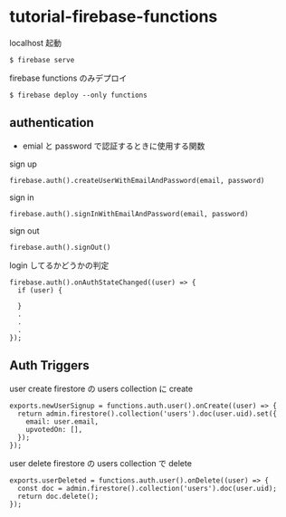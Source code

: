 # tutorial-firebase-functions

localhost 起動

```
$ firebase serve
```

firebase functions のみデプロイ

```
$ firebase deploy --only functions
```

## authentication

- emial と password で認証するときに使用する関数

sign up

```
firebase.auth().createUserWithEmailAndPassword(email, password)
```

sign in

```
firebase.auth().signInWithEmailAndPassword(email, password)
```

sign out

```
firebase.auth().signOut()
```

login してるかどうかの判定

```
firebase.auth().onAuthStateChanged((user) => {
  if (user) {

  }
  .
  .
  .
});
```

## Auth Triggers

user create
firestore の users collection に create

```
exports.newUserSignup = functions.auth.user().onCreate((user) => {
  return admin.firestore().collection('users').doc(user.uid).set({
    email: user.email,
    upvotedOn: [],
  });
});
```

user delete
firestore の users collection で delete

```
exports.userDeleted = functions.auth.user().onDelete((user) => {
  const doc = admin.firestore().collection('users').doc(user.uid);
  return doc.delete();
});
```
